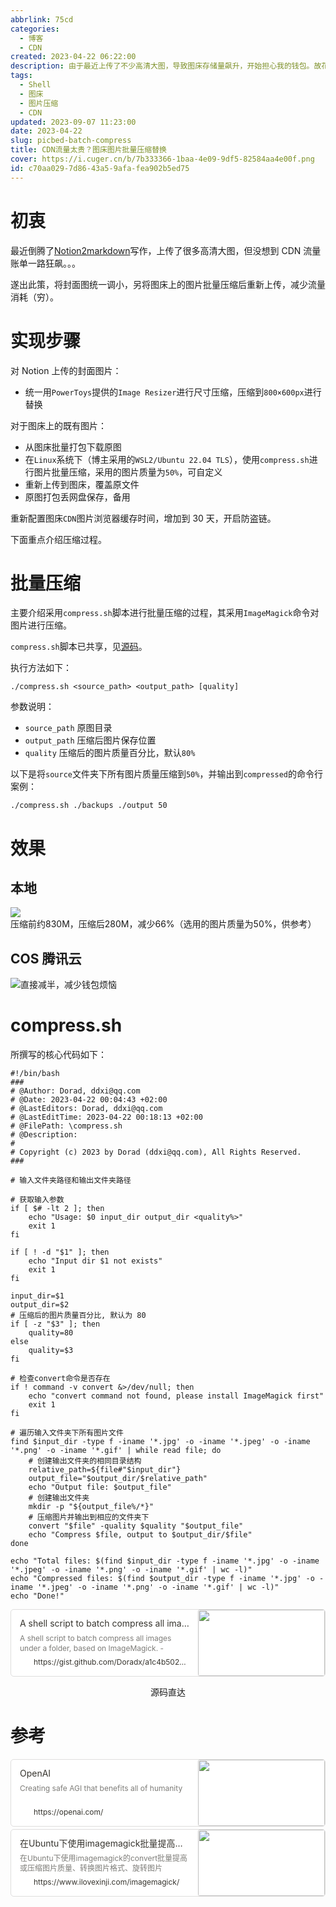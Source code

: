 ```yaml
---
abbrlink: 75cd
categories:
  - 博客
  - CDN
created: 2023-04-22 06:22:00
description: 由于最近上传了不少高清大图，导致图床存储量飙升，开始担心我的钱包。故花点功夫对图床上现有的图片进行批量压缩，减少数据量。
tags:
  - Shell
  - 图床
  - 图片压缩
  - CDN
updated: 2023-09-07 11:23:00
date: 2023-04-22
slug: picbed-batch-compress
title: CDN流量太贵？图床图片批量压缩替换
cover: https://i.cuger.cn/b/7b333366-1baa-4e09-9df5-82584aa4e00f.png
id: c70aa029-7d86-43a5-9afa-fea902b5ed75
---
```


# 初衷

最近倒腾了[Notion2markdown](https://blog.cuger.cn/p/634642fd/)写作，上传了很多高清大图，但没想到 CDN 流量账单一路狂飙。。。

遂出此策，将封面图统一调小，另将图床上的图片批量压缩后重新上传，减少流量消耗（穷）。

# 实现步骤

对 Notion 上传的封面图片：

- 统一用`PowerToys`提供的`Image Resizer`进行尺寸压缩，压缩到`800×600px`进行替换

对于图床上的既有图片：

- 从图床批量打包下载原图
- 在`Linux`系统下（博主采用的`WSL2/Ubuntu 22.04 TLS`），使用`compress.sh`进行图片批量压缩，采用的图片质量为`50%`，可自定义
- 重新上传到图床，覆盖原文件
- 原图打包丢网盘保存，备用

重新配置图床`CDN`图片浏览器缓存时间，增加到 30 天，开启防盗链。

下面重点介绍压缩过程。

# 批量压缩

主要介绍采用`compress.sh`脚本进行批量压缩的过程，其采用`ImageMagick`命令对图片进行压缩。

`compress.sh`脚本已共享，见[源码](https://gist.github.com/Doradx/a1c4b502958895a281e5770ed8dc14f1)。

执行方法如下：

```shell
./compress.sh <source_path> <output_path> [quality]
```

参数说明：

- `source_path` 原图目录
- `output_path` 压缩后图片保存位置
- `quality` 压缩后的图片质量百分比，默认`80%`

以下是将`source`文件夹下所有图片质量压缩到`50%`，并输出到`compressed`的命令行案例：

```shell
./compress.sh ./backups ./output 50
```

# 效果

## 本地

![压缩前约830M，压缩后280M，减少66%（选用的图片质量为50%，供参考）](https://i.cuger.cn/b/511251bc-7083-4db5-abb0-cafec363a502.png)

## COS 腾讯云

![直接减半，减少钱包烦恼](https://i.cuger.cn/b/eea97ad1-0176-4008-9561-73f46362e197.png)

# compress.sh

所撰写的核心代码如下：

```shell
#!/bin/bash
###
# @Author: Dorad, ddxi@qq.com
# @Date: 2023-04-22 00:04:43 +02:00
# @LastEditors: Dorad, ddxi@qq.com
# @LastEditTime: 2023-04-22 00:18:13 +02:00
# @FilePath: \compress.sh
# @Description:
#
# Copyright (c) 2023 by Dorad (ddxi@qq.com), All Rights Reserved.
###

# 输入文件夹路径和输出文件夹路径

# 获取输入参数
if [ $# -lt 2 ]; then
    echo "Usage: $0 input_dir output_dir <quality%>"
    exit 1
fi

if [ ! -d "$1" ]; then
    echo "Input dir $1 not exists"
    exit 1
fi

input_dir=$1
output_dir=$2
# 压缩后的图片质量百分比, 默认为 80
if [ -z "$3" ]; then
    quality=80
else
    quality=$3
fi

# 检查convert命令是否存在
if ! command -v convert &>/dev/null; then
    echo "convert command not found, please install ImageMagick first"
    exit 1
fi

# 遍历输入文件夹下所有图片文件
find $input_dir -type f -iname '*.jpg' -o -iname '*.jpeg' -o -iname '*.png' -o -iname '*.gif' | while read file; do
    # 创建输出文件夹的相同目录结构
    relative_path=${file#"$input_dir"}
    output_file="$output_dir/$relative_path"
    echo "Output file: $output_file"
    # 创建输出文件夹
    mkdir -p "${output_file%/*}"
    # 压缩图片并输出到相应的文件夹下
    convert "$file" -quality $quality "$output_file"
    echo "Compress $file, output to $output_dir/$file"
done

echo "Total files: $(find $input_dir -type f -iname '*.jpg' -o -iname '*.jpeg' -o -iname '*.png' -o -iname '*.gif' | wc -l)"
echo "Compressed files: $(find $output_dir -type f -iname '*.jpg' -o -iname '*.jpeg' -o -iname '*.png' -o -iname '*.gif' | wc -l)"
echo "Done!"
```

<div style="width: 100%; margin-top: 4px; margin-bottom: 4px;"><div style="display: flex; background:white;border-radius:5px"><a href="https://gist.github.com/Doradx/a1c4b502958895a281e5770ed8dc14f1"target="_blank"rel="noopener noreferrer"style="display: flex; color: inherit; text-decoration: none; user-select: none; transition: background 20ms ease-in 0s; cursor: pointer; flex-grow: 1; min-width: 0px; flex-wrap: wrap-reverse; align-items: stretch; text-align: left; overflow: hidden; border: 1px solid rgba(55, 53, 47, 0.16); border-radius: 5px; position: relative; fill: inherit;"><div style="flex: 4 1 180px; padding: 12px 14px 14px; overflow: hidden; text-align: left;"><div style="font-size: 14px; line-height: 20px; color: rgb(55, 53, 47); white-space: nowrap; overflow: hidden; text-overflow: ellipsis; min-height: 24px; margin-bottom: 2px;">A shell script to batch compress all images under a folder, based on ImageMagick.</div><div style="font-size: 12px; line-height: 16px; color: rgba(55, 53, 47, 0.65); height: 32px; overflow: hidden;">A shell script to batch compress all images under a folder, based on ImageMagick. - compress.sh</div><div style="display: flex; margin-top: 6px; height: 16px;"><img src="https://github.githubassets.com/favicons/favicon.svg"style="width: 16px; height: 16px; min-width: 16px; margin-right: 6px;"><div style="font-size: 12px; line-height: 16px; color: rgb(55, 53, 47); white-space: nowrap; overflow: hidden; text-overflow: ellipsis;">https://gist.github.com/Doradx/a1c4b502958895a281e5770ed8dc14f1</div></div></div><div style="flex: 1 1 180px; display: block; position: relative;"><div style="position: absolute; inset: 0px;"><div style="width: 100%; height: 100%;"><img src="https://github.githubassets.com/images/modules/gists/gist-og-image.png" referrerpolicy="no-referrer" style="display: block; object-fit: cover; border-radius: 3px; width: 100%; height: 100%;"></div></div></div></a></div><div style="text-align: center; margin:0;"><p>源码直达</p></div></div>

# 参考

<div style="width: 100%; margin-top: 4px; margin-bottom: 4px;"><div style="display: flex; background:white;border-radius:5px"><a href="https://openai.com/"target="_blank"rel="noopener noreferrer"style="display: flex; color: inherit; text-decoration: none; user-select: none; transition: background 20ms ease-in 0s; cursor: pointer; flex-grow: 1; min-width: 0px; flex-wrap: wrap-reverse; align-items: stretch; text-align: left; overflow: hidden; border: 1px solid rgba(55, 53, 47, 0.16); border-radius: 5px; position: relative; fill: inherit;"><div style="flex: 4 1 180px; padding: 12px 14px 14px; overflow: hidden; text-align: left;"><div style="font-size: 14px; line-height: 20px; color: rgb(55, 53, 47); white-space: nowrap; overflow: hidden; text-overflow: ellipsis; min-height: 24px; margin-bottom: 2px;">OpenAI</div><div style="font-size: 12px; line-height: 16px; color: rgba(55, 53, 47, 0.65); height: 32px; overflow: hidden;">Creating safe AGI that benefits all of humanity</div><div style="display: flex; margin-top: 6px; height: 16px;"><img src=""style="width: 16px; height: 16px; min-width: 16px; margin-right: 6px;"><div style="font-size: 12px; line-height: 16px; color: rgb(55, 53, 47); white-space: nowrap; overflow: hidden; text-overflow: ellipsis;">https://openai.com/</div></div></div><div style="flex: 1 1 180px; display: block; position: relative;"><div style="position: absolute; inset: 0px;"><div style="width: 100%; height: 100%;"><img src="https://images.openai.com/blob/fb4a2ba6-9109-4c7b-af4d-cae530c3fa78/recruitment-video-poster.jpg?trim=0%2C0%2C0%2C0&width=1000&quality=80" referrerpolicy="no-referrer" style="display: block; object-fit: cover; border-radius: 3px; width: 100%; height: 100%;"></div></div></div></a></div></div>

<div style="width: 100%; margin-top: 4px; margin-bottom: 4px;"><div style="display: flex; background:white;border-radius:5px"><a href="https://www.ilovexinji.com/imagemagick/"target="_blank"rel="noopener noreferrer"style="display: flex; color: inherit; text-decoration: none; user-select: none; transition: background 20ms ease-in 0s; cursor: pointer; flex-grow: 1; min-width: 0px; flex-wrap: wrap-reverse; align-items: stretch; text-align: left; overflow: hidden; border: 1px solid rgba(55, 53, 47, 0.16); border-radius: 5px; position: relative; fill: inherit;"><div style="flex: 4 1 180px; padding: 12px 14px 14px; overflow: hidden; text-align: left;"><div style="font-size: 14px; line-height: 20px; color: rgb(55, 53, 47); white-space: nowrap; overflow: hidden; text-overflow: ellipsis; min-height: 24px; margin-bottom: 2px;">在Ubuntu下使用imagemagick批量提高或压缩图片质量 - 星空下的狼</div><div style="font-size: 12px; line-height: 16px; color: rgba(55, 53, 47, 0.65); height: 32px; overflow: hidden;">在Ubuntu下使用imagemagick的convert批量提高或压缩图片质量、转换图片格式、旋转图片</div><div style="display: flex; margin-top: 6px; height: 16px;"><img src="https://www.ilovexinji.com/favicon.ico"style="width: 16px; height: 16px; min-width: 16px; margin-right: 6px;"><div style="font-size: 12px; line-height: 16px; color: rgb(55, 53, 47); white-space: nowrap; overflow: hidden; text-overflow: ellipsis;">https://www.ilovexinji.com/imagemagick/</div></div></div><div style="flex: 1 1 180px; display: block; position: relative;"><div style="position: absolute; inset: 0px;"><div style="width: 100%; height: 100%;"><img src="http://www.ilovexinji.com/wp-content/uploads/2021/10/ImageMagick_logo.svg_.png" referrerpolicy="no-referrer" style="display: block; object-fit: cover; border-radius: 3px; width: 100%; height: 100%;"></div></div></div></a></div></div>
